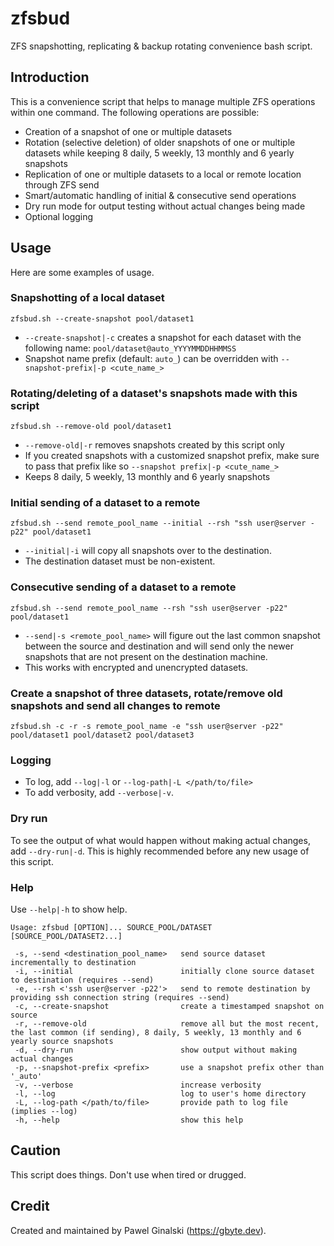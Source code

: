 # zfsbud
ZFS snapshotting, replicating & backup rotating convenience bash script.

## Introduction
This is a convenience script that helps to manage multiple ZFS operations within one command. The following operations are possible:
- Creation of a snapshot of one or multiple datasets
- Rotation (selective deletion) of older snapshots of one or multiple datasets while keeping 8 daily, 5 weekly, 13 monthly and 6 yearly snapshots
- Replication of one or multiple datasets to a local or remote location through ZFS send
- Smart/automatic handling of initial & consecutive send operations
- Dry run mode for output testing without actual changes being made
- Optional logging

## Usage
Here are some examples of usage.

### Snapshotting of a local dataset
`zfsbud.sh --create-snapshot pool/dataset1`
- `--create-snapshot|-c` creates a snapshot for each dataset with the following name: `pool/dataset@auto_YYYYMMDDHHMMSS`
- Snapshot name prefix (default: `auto_`) can be overridden with `--snapshot-prefix|-p <cute_name_>`

### Rotating/deleting of a dataset's snapshots made with this script
`zfsbud.sh --remove-old pool/dataset1`
- `--remove-old|-r` removes snapshots created by this script only
- If you created snapshots with a customized snapshot prefix, make sure to pass that prefix like so `--snapshot prefix|-p <cute_name_>`
- Keeps 8 daily, 5 weekly, 13 monthly and 6 yearly snapshots

### Initial sending of a dataset to a remote
`zfsbud.sh --send remote_pool_name --initial --rsh "ssh user@server -p22" pool/dataset1`
- `--initial|-i` will copy all snapshots over to the destination.
- The destination dataset must be non-existent.

### Consecutive sending of a dataset to a remote
`zfsbud.sh --send remote_pool_name --rsh "ssh user@server -p22" pool/dataset1`
- `--send|-s <remote_pool_name>` will figure out the last common snapshot between the source and destination and will send only the newer snapshots that are not present on the destination machine.
- This works with encrypted and unencrypted datasets.

### Create a snapshot of three datasets, rotate/remove old snapshots and send all changes to remote
`zfsbud.sh -c -r -s remote_pool_name -e "ssh user@server -p22" pool/dataset1 pool/dataset2 pool/dataset3`

### Logging
- To log, add `--log|-l` or `--log-path|-L </path/to/file>`
- To add verbosity, add `--verbose|-v`.

### Dry run
To see the output of what would happen without making actual changes, add `--dry-run|-d`. This is highly recommended before any new usage of this script.

### Help
Use `--help|-h` to show help.
```
Usage: zfsbud [OPTION]... SOURCE_POOL/DATASET [SOURCE_POOL/DATASET2...]

 -s, --send <destination_pool_name>   send source dataset incrementally to destination
 -i, --initial                        initially clone source dataset to destination (requires --send)
 -e, --rsh <'ssh user@server -p22'>   send to remote destination by providing ssh connection string (requires --send)
 -c, --create-snapshot                create a timestamped snapshot on source
 -r, --remove-old                     remove all but the most recent, the last common (if sending), 8 daily, 5 weekly, 13 monthly and 6 yearly source snapshots
 -d, --dry-run                        show output without making actual changes
 -p, --snapshot-prefix <prefix>       use a snapshot prefix other than '_auto'
 -v, --verbose                        increase verbosity
 -l, --log                            log to user's home directory
 -L, --log-path </path/to/file>       provide path to log file (implies --log)
 -h, --help                           show this help
```

## Caution
This script does things. Don't use when tired or drugged.

## Credit
Created and maintained by Pawel Ginalski (https://gbyte.dev).
